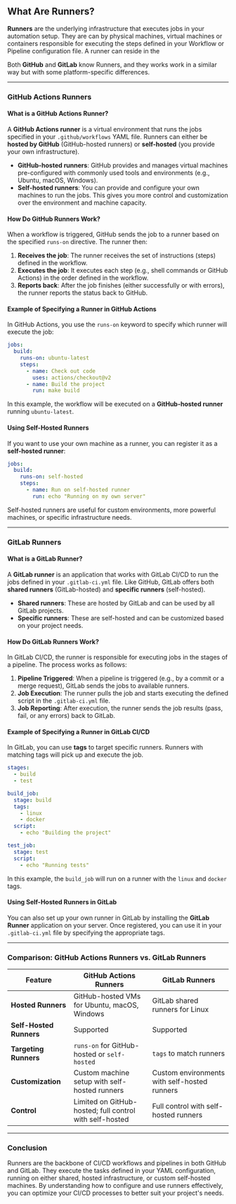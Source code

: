 ## What Are Runners?

**Runners** are the underlying infrastructure that executes jobs in your automation setup.
They are can by physical machines, virtual machines or containers responsible for executing the steps defined in your <i class="fab fa-github"></i> Workflow or <i class="fab fa-gitlab"></i> Pipeline configuration file.
A runner can reside in the

Both **GitHub** and **GitLab** know Runners, and they works work in a similar way but with some platform-specific differences.

---

### GitHub Actions Runners

#### What is a GitHub Actions Runner?

A **GitHub Actions runner** is a virtual environment that runs the jobs specified in your `.github/workflows` YAML file. Runners can either be **hosted by GitHub** (GitHub-hosted runners) or **self-hosted** (you provide your own infrastructure).

- **GitHub-hosted runners**: GitHub provides and manages virtual machines pre-configured with commonly used tools and environments (e.g., Ubuntu, macOS, Windows).
- **Self-hosted runners**: You can provide and configure your own machines to run the jobs. This gives you more control and customization over the environment and machine capacity.

#### How Do GitHub Runners Work?

When a workflow is triggered, GitHub sends the job to a runner based on the specified `runs-on` directive. The runner then:

1. **Receives the job**: The runner receives the set of instructions (steps) defined in the workflow.
2. **Executes the job**: It executes each step (e.g., shell commands or GitHub Actions) in the order defined in the workflow.
3. **Reports back**: After the job finishes (either successfully or with errors), the runner reports the status back to GitHub.

#### Example of Specifying a Runner in GitHub Actions

In GitHub Actions, you use the `runs-on` keyword to specify which runner will execute the job:

```yaml
jobs:
  build:
    runs-on: ubuntu-latest
    steps:
      - name: Check out code
        uses: actions/checkout@v2
      - name: Build the project
        run: make build
```

In this example, the workflow will be executed on a **GitHub-hosted runner** running `ubuntu-latest`.

#### Using Self-Hosted Runners

If you want to use your own machine as a runner, you can register it as a **self-hosted runner**:

```yaml
jobs:
  build:
    runs-on: self-hosted
    steps:
      - name: Run on self-hosted runner
        run: echo "Running on my own server"
```

Self-hosted runners are useful for custom environments, more powerful machines, or specific infrastructure needs.

---

### GitLab Runners

#### What is a GitLab Runner?

A **GitLab runner** is an application that works with GitLab CI/CD to run the jobs defined in your `.gitlab-ci.yml` file. Like GitHub, GitLab offers both **shared runners** (GitLab-hosted) and **specific runners** (self-hosted).

- **Shared runners**: These are hosted by GitLab and can be used by all GitLab projects.
- **Specific runners**: These are self-hosted and can be customized based on your project needs.

#### How Do GitLab Runners Work?

In GitLab CI/CD, the runner is responsible for executing jobs in the stages of a pipeline. The process works as follows:

1. **Pipeline Triggered**: When a pipeline is triggered (e.g., by a commit or a merge request), GitLab sends the jobs to available runners.
2. **Job Execution**: The runner pulls the job and starts executing the defined script in the `.gitlab-ci.yml` file.
3. **Job Reporting**: After execution, the runner sends the job results (pass, fail, or any errors) back to GitLab.

#### Example of Specifying a Runner in GitLab CI/CD

In GitLab, you can use **tags** to target specific runners. Runners with matching tags will pick up and execute the job.

```yaml
stages:
  - build
  - test

build_job:
  stage: build
  tags:
    - linux
    - docker
  script:
    - echo "Building the project"

test_job:
  stage: test
  script:
    - echo "Running tests"
```

In this example, the `build_job` will run on a runner with the `linux` and `docker` tags.

#### Using Self-Hosted Runners in GitLab

You can also set up your own runner in GitLab by installing the **GitLab Runner** application on your server. Once registered, you can use it in your `.gitlab-ci.yml` file by specifying the appropriate tags.

---

### Comparison: GitHub Actions Runners vs. GitLab Runners

| Feature               | GitHub Actions Runners        | GitLab Runners                 |
|-----------------------|-------------------------------|---------------------------------|
| **Hosted Runners**     | GitHub-hosted VMs for Ubuntu, macOS, Windows | GitLab shared runners for Linux |
| **Self-Hosted Runners**| Supported                     | Supported                       |
| **Targeting Runners**  | `runs-on` for GitHub-hosted or `self-hosted` | `tags` to match runners |
| **Customization**      | Custom machine setup with self-hosted runners | Custom environments with self-hosted runners |
| **Control**            | Limited on GitHub-hosted; full control with self-hosted | Full control with self-hosted runners |

---

### Conclusion

Runners are the backbone of CI/CD workflows and pipelines in both GitHub and GitLab. They execute the tasks defined in your YAML configuration, running on either shared, hosted infrastructure, or custom self-hosted machines. By understanding how to configure and use runners effectively, you can optimize your CI/CD processes to better suit your project's needs.
